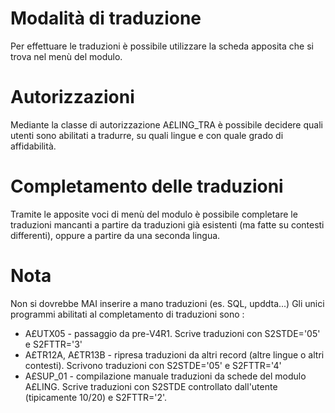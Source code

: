 # Modalità di traduzione

Per effettuare le traduzioni è possibile utilizzare la scheda apposita che si trova nel menù del modulo.

# Autorizzazioni
Mediante la classe di autorizzazione A£LING_TRA è possibile decidere quali utenti sono abilitati a tradurre, su quali lingue e con quale grado di affidabilità.

# Completamento delle traduzioni
Tramite le apposite voci di menù del modulo è possibile completare le traduzioni mancanti a partire da traduzioni già esistenti (ma fatte su contesti differenti), oppure a partire da una seconda lingua.

# Nota
Non si dovrebbe MAI inserire a mano traduzioni (es. SQL, upddta...)
Gli unici programmi abilitati al completamento di traduzioni sono : 
 * A£UTX05 - passaggio da pre-V4R1. Scrive traduzioni con S2STDE='05' e S2FTTR='3'
 * A£TR12A, A£TR13B - ripresa traduzioni da altri record (altre lingue o altri contesti). Scrivono traduzioni con S2STDE='05' e S2FTTR='4'
 * A£SUP_01 - compilazione manuale traduzioni da schede del modulo A£LING. Scrive traduzioni con S2STDE controllato dall'utente (tipicamente 10/20) e S2FTTR='2'.

